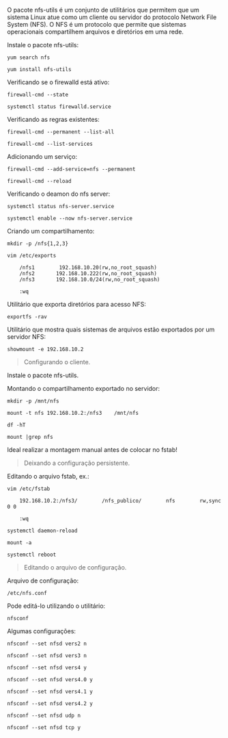 O pacote nfs-utils é um conjunto de utilitários que permitem que um sistema Linux atue como um cliente ou servidor do protocolo Network File System (NFS). O NFS é um protocolo que permite que sistemas operacionais compartilhem arquivos e diretórios em uma rede.

Instale o pacote nfs-utils:

    yum search nfs

    yum install nfs-utils

Verificando se o firewalld está ativo:

    firewall-cmd --state

    systemctl status firewalld.service

Verificando as regras existentes:

    firewall-cmd --permanent --list-all

    firewall-cmd --list-services

Adicionando um serviço:

    firewall-cmd --add-service=nfs --permanent

    firewall-cmd --reload

Verificando o deamon do nfs server:

    systemctl status nfs-server.service

    systemctl enable --now nfs-server.service

Criando um compartilhamento:

    mkdir -p /nfs{1,2,3}

    vim /etc/exports

        /nfs1        192.168.10.20(rw,no_root_squash)    
        /nfs2       192.168.10.222(rw,no_root_squash) 
        /nfs3       192.168.10.0/24(rw,no_root_squash) 

        :wq

Utilitário que exporta diretórios para acesso NFS:

    exportfs -rav

Utilitário que mostra quais sistemas de arquivos estão exportados por um servidor NFS:

    showmount -e 192.168.10.2

> Configurando o cliente.

Instale o pacote nfs-utils.

Montando o compartilhamento exportado no servidor:

    mkdir -p /mnt/nfs

    mount -t nfs 192.168.10.2:/nfs3    /mnt/nfs

    df -hT

    mount |grep nfs

Ideal realizar a montagem manual antes de colocar no fstab!

> Deixando a configuração persistente.

Editando o arquivo fstab, ex.:

    vim /etc/fstab

        192.168.10.2:/nfs3/        /nfs_publico/        nfs        rw,sync        0 0        

        :wq

    systemctl daemon-reload

    mount -a

    systemctl reboot

> Editando o arquivo de configuração.

Arquivo de configuração:

    /etc/nfs.conf

Pode editá-lo utilizando o utilitário:

    nfsconf 

Algumas configurações:

    nfsconf --set nfsd vers2 n

    nfsconf --set nfsd vers3 n

    nfsconf --set nfsd vers4 y

    nfsconf --set nfsd vers4.0 y

    nfsconf --set nfsd vers4.1 y

    nfsconf --set nfsd vers4.2 y

    nfsconf --set nfsd udp n    

    nfsconf --set nfsd tcp y    
